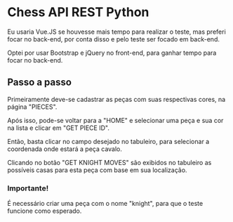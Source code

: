 # Chess API REST Python

Eu usaria Vue.JS se houvesse mais tempo para realizar o teste, mas preferi focar no back-end, por conta disso e pelo teste ser focado em back-end.

Optei por usar Bootstrap e jQuery no front-end, para ganhar tempo para focar no back-end.

## Passo a passo
Primeiramente deve-se cadastrar as peças com suas respectivas cores, na página "PIECES".

Após isso, pode-se voltar para a "HOME" e selecionar uma peça e sua cor na lista e clicar em "GET PIECE ID".

Então, basta clicar no campo desejado no tabuleiro, para selecionar a coordenada onde estará a peça cavalo.

Clicando no botão "GET KNIGHT MOVES" são exibidos no tabuleiro as possíveis casas para esta peça com base em sua localização.

### Importante!
É necessário criar uma peça com o nome "knight", para que o teste funcione como esperado.

